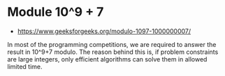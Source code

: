 # Module 10^9 + 7

- <https://www.geeksforgeeks.org/modulo-1097-1000000007/>

In most of the programming competitions, we are required to answer the result in 10^9+7 modulo. The reason behind this is, if problem constraints are large integers, only efficient algorithms can solve them in allowed limited time.
